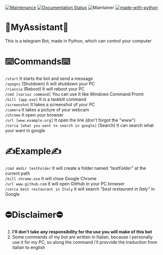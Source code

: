 [![Maintenance](https://img.shields.io/badge/Maintained%3F-Yes-green.svg)](https://GitHub.com/Naereen/StrapDown.js/graphs/commit-activity)
[![Documentation Status](https://readthedocs.org/projects/ansicolortags/badge/?version=latest)](http://ansicolortags.readthedocs.io/?badge=latest)
![Maintainer](https://img.shields.io/badge/maintainer-Biktoz-blue)
[![made-with-python](https://img.shields.io/badge/Made%20with-Python-1f425f.svg)](https://www.python.org/)

# 🤖MyAssistant🤖
This is a telegram Bot, made in Python, which can control your computer

# ⌨️Commands⌨️
`/start` It starts the bot and send a message<br />
`/spegni` (Shutdown) It will shutdown your PC<br />
`/riavvia` (Reboot) It will reboot your PC<br />
`/cmd [varius command]` You can use It like Windows Command Promt<br />
`/kill [app.exe]` It is a taskkill command<br />
`/screenshot` It takes a screenshot of your PC<br />
`/camera` It takes a picture of your webcam<br />
`/chrome` It open your browser<br />
`/url [www.example.org]` It open the link (don't forgot the "www")<br />
`/cerca [what you want to search in google]` (Search) It can search what your want in google<br />

# ✍️Example✍️
`/cmd mkdir testFolder` It will create a folder named _"testFolder"_ at the current path<br />
`/kill chrome.exe` It will close Google Chrome<br />
`/url www.github.com` It will open GitHub in your PC browser<br />
`/cerca best restaurant in Italy` It will search _"best restaurant in Italy"_ in Google<br />

# ⛔️Disclaimer⛔️
1. **I'll don't take any responsibility for the use you will make of this bot**
2. Some commands of my bot are written in Italian, because I personally use it for my PC, so along the command i'll provvide the traduction from italian to english
